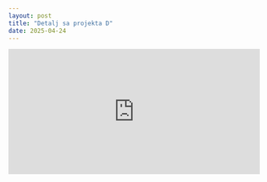 ```yaml
---
layout: post
title: "Detalj sa projekta D"
date: 2025-04-24
---
```


<iframe src="https://www.facebook.com/plugins/post.php?href=https%3A%2F%2Fwww.facebook.com%2Fweldingmont%2Fposts%2Fpfbid0cdodmiVyTDkRkaqfTxwof9ZxWXiVSN1YTWNqwSftwovSAk5k9Nt4NroMwNTs8pYol&show_text=true&width=500" width="500" height="250" style="border:none;overflow:hidden" scrolling="no" frameborder="0" allowfullscreen="true" allow="autoplay; clipboard-write; encrypted-media; picture-in-picture; web-share"></iframe>
